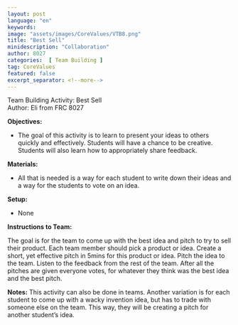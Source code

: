 ```yaml
---
layout: post
language: "en"
keywords:
image: "assets/images/CoreValues/VTB8.png"
title: "Best Sell"
minidescription: "Collaboration"
author: 8027
categories:  [ Team Building ]
tag: CoreValues
featured: false
excerpt_separator: <!--more-->
---
```


Team Building Activity: Best Sell<br>
Author: Eli from FRC 8027
<!--more-->

<b>Objectives:</b>
- The goal of this activity is to learn to present your ideas to others quickly and effectively. Students will have a chance to be creative. Students will also learn how to appropriately share feedback.

<b>Materials:</b>
- All that is needed is a way for each student to write down their ideas and a way for the students to vote on an idea.


<b>Setup:</b>
- None


<b>Instructions to Team:</b>

The goal is for the team to come up with the best idea and pitch to try to sell their product.
Each team member should pick a product or idea.
Create a short, yet effective pitch in 5mins for this product or idea.
Pitch the idea to the team. Listen to the feedback from the rest of the team.
After all the pitches are given everyone votes, for whatever they think was the best idea and the best pitch.


<b>Notes:</b>
 This activity can also be done in teams. Another variation is for each student to come up with a wacky invention idea, but has to trade with someone else on the team. This way, they will be creating a pitch for another student’s idea.
